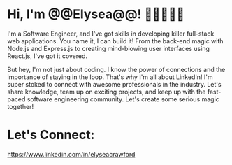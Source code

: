 # Hi, I'm @@Elysea@@! 👩🏽‍💻👋🏽

I'm a Software Engineer, and I've got skills in developing killer full-stack web applications. You name it, I can build it! From the back-end magic with Node.js and Express.js to creating mind-blowing user interfaces using React.js, I've got it covered.

But hey, I'm not just about coding. I know the power of connections and the importance of staying in the loop. That's why I'm all about LinkedIn! I'm super stoked to connect with awesome professionals in the industry. Let's share knowledge, team up on exciting projects, and keep up with the fast-paced software engineering community. Let's create some serious magic together!

# Let's Connect:

https://www.linkedin.com/in/elyseacrawford



<!---
MissElysea/MissElysea is a ✨ special ✨ repository because its `README.md` (this file) appears on your GitHub profile.
You can click the Preview link to take a look at your changes.
--->
